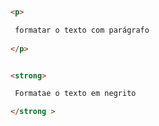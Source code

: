 ```html 

<p> 

 formatar o texto com parágrafo 
 
</p> 


```

```html 

<strong>

 Formatae o texto em negrito 

</strong >

```


